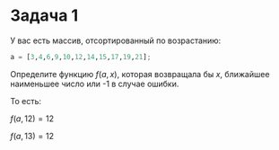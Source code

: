 # Задача 1

У вас есть массив, отсортированный по возрастанию:

```py
a = [3,4,6,9,10,12,14,15,17,19,21];
```

Определите функцию $f(a,x)$, которая возвращала бы $x$, ближайшее наименьшее число или -1 в случае ошибки.

То есть:

$f(a,12) = 12$

$f(a,13) = 12$
